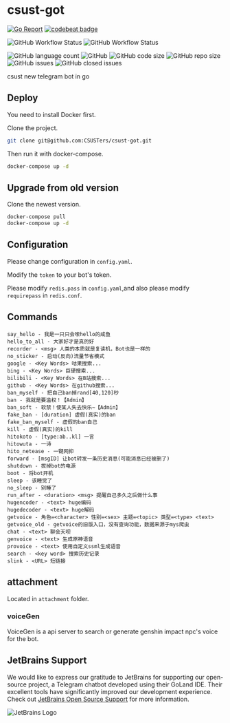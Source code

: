 # csust-got

[![Go Report](https://goreportcard.com/badge/github.com/csusters/csust-got)](https://goreportcard.com/report/github.com/csusters/csust-got)
[![codebeat badge](https://codebeat.co/badges/4d134b7f-e345-4378-b00d-7ab2177b94bc)](https://codebeat.co/projects/github-com-csusters-csust-got-master)

![GitHub Workflow Status](https://img.shields.io/github/actions/workflow/status/CSUSTers/csust-got/test.yml?branch=master&label=Test%20%7C%20master)
![GitHub Workflow Status](https://img.shields.io/github/actions/workflow/status/CSUSTers/csust-got/test.yml?branch=dev&label=Test%20%7C%20dev)

![GitHub language count](https://img.shields.io/github/languages/count/csusters/csust-got)
![GitHub](https://img.shields.io/github/license/csusters/csust-got)
![GitHub code size](https://img.shields.io/github/languages/code-size/csusters/csust-got)
![GitHub repo size](https://img.shields.io/github/repo-size/csusters/csust-got)
![GitHub issues](https://img.shields.io/github/issues/csusters/csust-got)
![GitHub closed issues](https://img.shields.io/github/issues-closed/csusters/csust-got)

csust new telegram bot in go

## Deploy

You need to install Docker first.

Clone the project.

```bash
git clone git@github.com:CSUSTers/csust-got.git
```

Then run it with docker-compose.

```bash
docker-compose up -d
```

## Upgrade from old version

Clone the newest version.

```bash
docker-compose pull
docker-compose up -d
```

## Configuration

Please change configuration in `config.yaml`.

Modify the `token` to your bot's token.

Please modify `redis.pass` in `config.yaml`,and also please modify `requirepass` in `redis.conf`.

## Commands

``` text
say_hello - 我是一只只会嗦hello的咸鱼
hello_to_all - 大家好才是真的好
recorder - <msg> 人类的本质就是复读机，Bot也是一样的
no_sticker - 启动(反向)流量节省模式
google - <Key Words> 咕果搜索...
bing - <Key Words> 巨硬搜索...
bilibili - <Key Words> 在B站搜索...
github - <Key Words> 在github搜索...
ban_myself - 把自己ban掉rand[40,120]秒
ban - 我就是要滥权！【Admin】
ban_soft - 软禁！使某人失去快乐~【Admin】
fake_ban - [duration] 虚假(真实)的ban
fake_ban_myself - 虚假的ban自己
kill - 虚假(真实)的kill
hitokoto - [type:ab..kl] 一言
hitowuta - 一诗
hito_netease - 一键网抑
forward - [msgID] 让bot转发一条历史消息(可能消息已经被删了)
shutdown - 拔掉bot的电源
boot - 将bot开机
sleep - 该睡觉了
no_sleep - 别睡了
run_after - <duration> <msg> 提醒自己多久之后做什么事
hugencoder - <text> huge编码
hugedecoder - <text> huge解码
getvoice - 角色=<character> 性别=<sex> 主题=<topic> 类型=<type> <text> 
getvoice_old - getvoice的旧版入口，没有查询功能，数据来源于mys爬虫
chat - <text> 聊会天呗
genvoice - <text> 生成原神语音
provoice - <text> 使用自定义ssml生成语音
search - <key word> 搜索历史记录
slink - <URL> 短链接
```

## attachment

Located in `attachment` folder.

### voiceGen

VoiceGen is a api server to search or generate genshin impact npc's voice for the bot.

## JetBrains Support

We would like to express our gratitude to JetBrains for supporting our open-source project, a Telegram chatbot developed using their GoLand IDE. Their excellent tools have significantly improved our development experience. Check out [JetBrains Open Source Support](https://jb.gg/OpenSourceSupport) for more information.

![JetBrains Logo](https://resources.jetbrains.com/storage/products/company/brand/logos/jb_beam.svg)
